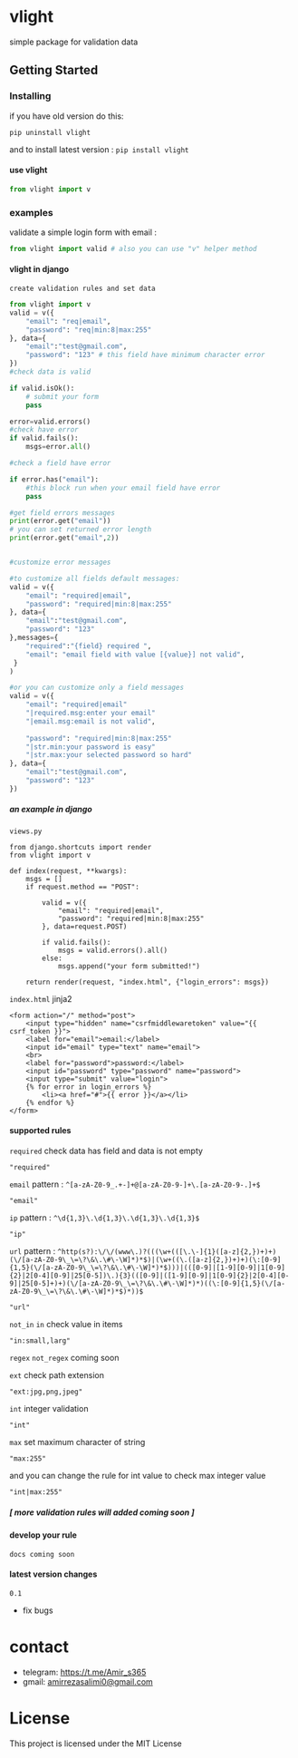 # vlight


simple package for validation data

## Getting Started


### Installing

if you have old version do this:

`pip uninstall vlight`

and to install latest version :
`pip install vlight`


#### use vlight


```python
from vlight import v
```


### examples

validate a simple login form with email :

```python
from vlight import valid # also you can use "v" helper method
```


#### vlight in django

`create validation rules and set data`
```python
from vlight import v
valid = v({
    "email": "req|email",
    "password": "req|min:8|max:255"
}, data={
    "email":"test@gmail.com",
    "password": "123" # this field have minimum character error
})
#check data is valid

if valid.isOk():
    # submit your form
    pass

error=valid.errors()
#check have error
if valid.fails():
    msgs=error.all()

#check a field have error

if error.has("email"):
    #this block run when your email field have error
    pass

#get field errors messages
print(error.get("email"))
# you can set returned error length
print(error.get("email",2)) 


#customize error messages

#to customize all fields default messages:
valid = v({
    "email": "required|email",
    "password": "required|min:8|max:255"
}, data={
    "email":"test@gmail.com",
    "password": "123"
},messages={
    "required":"{field} required ",
    "email": "email field with value [{value}] not valid",
 }
)

#or you can customize only a field messages
valid = v({
    "email": "required|email"
    "|required.msg:enter your email"
    "|email.msg:email is not valid",
    
    "password": "required|min:8|max:255"
    "|str.min:your password is easy"
    "|str.max:your selected password so hard"
}, data={
    "email":"test@gmail.com",
    "password": "123"
})
```



 
##### an example in django

`views.py`
```
from django.shortcuts import render
from vlight import v

def index(request, **kwargs):
    msgs = []
    if request.method == "POST":
    
        valid = v({
            "email": "required|email",
            "password": "required|min:8|max:255"
        }, data=request.POST)
        
        if valid.fails():
            msgs = valid.errors().all()
        else:
            msgs.append("your form submitted!")
            
    return render(request, "index.html", {"login_errors": msgs}) 
```
`index.html`  jinja2
```
<form action="/" method="post">
    <input type="hidden" name="csrfmiddlewaretoken" value="{{ csrf_token }}">
    <label for="email">email:</label>
    <input id="email" type="text" name="email">
    <br>
    <label for="password">password:</label>
    <input id="password" type="password" name="password">
    <input type="submit" value="login">
    {% for error in login_errors %}
        <li><a href="#">{{ error }}</a></li>
    {% endfor %}
</form>
```

#### supported rules

`required` check data has field and data is not empty
```
"required"
```
`email`  pattern : `^[a-zA-Z0-9_.+-]+@[a-zA-Z0-9-]+\.[a-zA-Z0-9-.]+$`
```
"email"
```

`ip`  pattern : `^\d{1,3}\.\d{1,3}\.\d{1,3}\.\d{1,3}$`
```
"ip"
```

`url` pattern : `^http(s?):\/\/(www\.)?(((\w+(([\.\-]{1}([a-z]{2,})+)+)(\/[a-zA-Z0-9\_\=\?\&\.\#\-\W]*)*$)|(\w+((\.([a-z]{2,})+)+)(\:[0-9]{1,5}(\/[a-zA-Z0-9\_\=\?\&\.\#\-\W]*)*$)))|(([0-9]|[1-9][0-9]|1[0-9]{2}|2[0-4][0-9]|25[0-5])\.){3}(([0-9]|([1-9][0-9]|1[0-9]{2}|2[0-4][0-9]|25[0-5]+)+)(\/[a-zA-Z0-9\_\=\?\&\.\#\-\W]*)*)((\:[0-9]{1,5}(\/[a-zA-Z0-9\_\=\?\&\.\#\-\W]*)*$)*))$`
```
"url"
```

`not_in` `in` check value in items
```
"in:small,larg"
```



`regex`
`not_regex` coming soon


`ext` check path extension 
```
"ext:jpg,png,jpeg"
```

`int` integer validation
```
"int"
```
`max` set maximum character of string
```
"max:255"
```
and you can change the rule for int value to check max integer value
```
"int|max:255"
```





##### [ more validation rules will added coming soon ]




#### develop your rule

`docs coming soon`

#### latest version changes

`0.1`
- fix bugs

# contact  

- telegram: https://t.me/Amir_s365
- gmail: amirrezasalimi0@gmail.com


# License


This project is licensed under the MIT License
